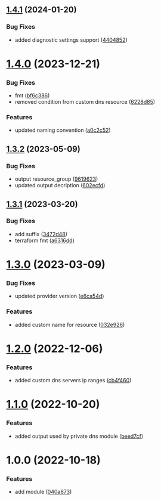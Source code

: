 ## [1.4.1](https://github.com/data-platform-hq/terraform-azurerm-network/compare/v1.4.0...v1.4.1) (2024-01-20)


### Bug Fixes

* added diagnostic settings support ([4404852](https://github.com/data-platform-hq/terraform-azurerm-network/commit/440485266db959df91b237e6e1670178c5795e07))

# [1.4.0](https://github.com/data-platform-hq/terraform-azurerm-network/compare/v1.3.2...v1.4.0) (2023-12-21)


### Bug Fixes

* fmt ([bf6c386](https://github.com/data-platform-hq/terraform-azurerm-network/commit/bf6c386302dd4e13dba64c2d3e442778ba03f6c4))
* removed condition from custom dns resource ([6228d85](https://github.com/data-platform-hq/terraform-azurerm-network/commit/6228d85fc4274cd0b2368c2ed3a7b48bb1971d43))


### Features

* updated naming convention ([a0c2c52](https://github.com/data-platform-hq/terraform-azurerm-network/commit/a0c2c528faf67c96dcefdb85c029b7fb0c54debd))

## [1.3.2](https://github.com/data-platform-hq/terraform-azurerm-network/compare/v1.3.1...v1.3.2) (2023-05-09)


### Bug Fixes

* output resource_group ([9619623](https://github.com/data-platform-hq/terraform-azurerm-network/commit/9619623cffd6b65af70b5024d6f96c532bc9ed33))
* updated output decription ([602ecfd](https://github.com/data-platform-hq/terraform-azurerm-network/commit/602ecfdcc305b49775f1547a470f0f75dada2ae0))

## [1.3.1](https://github.com/data-platform-hq/terraform-azurerm-network/compare/v1.3.0...v1.3.1) (2023-03-20)


### Bug Fixes

* add suffix ([3472d48](https://github.com/data-platform-hq/terraform-azurerm-network/commit/3472d480fc937e5cd24be1002af3b7a0d62f6cd7))
* terraform fmt ([a6316dd](https://github.com/data-platform-hq/terraform-azurerm-network/commit/a6316dda759b9f8440e3d14911d5a8b99bb4192b))

# [1.3.0](https://github.com/data-platform-hq/terraform-azurerm-network/compare/v1.2.0...v1.3.0) (2023-03-09)


### Bug Fixes

* updated provider version ([e6ca54d](https://github.com/data-platform-hq/terraform-azurerm-network/commit/e6ca54df54f4dda90fb604d6a93d3f344739d541))


### Features

* added custom name for resource ([032e926](https://github.com/data-platform-hq/terraform-azurerm-network/commit/032e9261a3a6927b4a0608bd2f0f559d94721ea8))

# [1.2.0](https://github.com/data-platform-hq/terraform-azurerm-network/compare/v1.1.0...v1.2.0) (2022-12-06)


### Features

* added custom dns servers ip ranges ([cb4f460](https://github.com/data-platform-hq/terraform-azurerm-network/commit/cb4f460c76e0d06500f617369fc8ef846cbc2fc1))

# [1.1.0](https://github.com/data-platform-hq/terraform-azurerm-network/compare/v1.0.0...v1.1.0) (2022-10-20)


### Features

* added output used by private dns module ([beed7cf](https://github.com/data-platform-hq/terraform-azurerm-network/commit/beed7cf36cbb2749fbafbb6b1801fe488a2395eb))

# 1.0.0 (2022-10-18)


### Features

* add module ([040a873](https://github.com/data-platform-hq/terraform-azurerm-network/commit/040a8732055d731b7a314a0fa2ae1add0c98732f))
